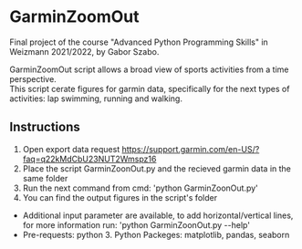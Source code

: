 # GarminZoomOut
Final project of the course "Advanced Python Programming Skills" in Weizmann 2021/2022, by Gabor Szabo.

GarminZoomOut script allows a broad view of sports activities from a time perspective.  
This script cerate figures for garmin data, specifically for the next types of activities: lap swimming, running and walking.

## Instructions
1. Open export data request https://support.garmin.com/en-US/?faq=q22kMdCbU23NUT2Wmspz16
2. Place the script GarminZoonOut.py and the recieved garmin data in the same folder
3. Run the next command from cmd:
    'python GarminZoonOut.py'
4. You can find the output figures in the script's folder

- Additional input parameter are available, to add horizontal/vertical lines, for more information run: 
    'python GarminZoonOut.py --help'
- Pre-requests: python 3. Python Packeges: matplotlib, pandas, seaborn
